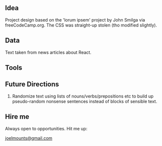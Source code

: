 ## Idea
Project design based on the 'lorum ipsem' project by John Smilga via freeCodeCamp.org. The CSS was straight-up stolen (tho modified slightly). 

## Data
Text taken from news articles about React.

## Tools


## Future Directions
1. Randomize text using lists of nouns/verbs/prepositions etc to build up pseudo-random nonsense sentences instead of blocks of sensible text.


## Hire me
Always open to opportunities. Hit me up:

joelmounts@gmail.com